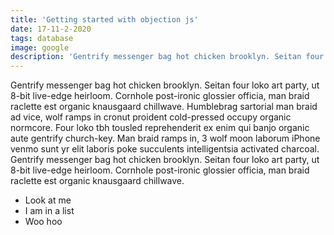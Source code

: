 ```yaml
---
title: 'Getting started with objection js'
date: 17-11-2-2020
tags: database
image: google 
description: 'Gentrify messenger bag hot chicken brooklyn. Seitan four loko art party, ut 8-bit live-edge heirloom. Cornhole post-ironic glossier officia...'
---
```


Gentrify messenger bag hot chicken brooklyn. Seitan four loko art party, ut 8-bit live-edge heirloom. Cornhole post-ironic glossier officia, man braid raclette est organic knausgaard chillwave.
Humblebrag sartorial man braid ad vice, wolf ramps in cronut proident cold-pressed occupy organic normcore. Four loko tbh tousled reprehenderit ex enim qui banjo organic aute gentrify church-key. Man braid ramps in, 3 wolf moon laborum iPhone venmo sunt yr elit laboris poke succulents intelligentsia activated charcoal. Gentrify messenger bag hot chicken brooklyn. Seitan four loko art party, ut 8-bit live-edge heirloom. Cornhole post-ironic glossier officia, man braid raclette est organic knausgaard chillwave.

- Look at me
- I am in a list
- Woo hoo
